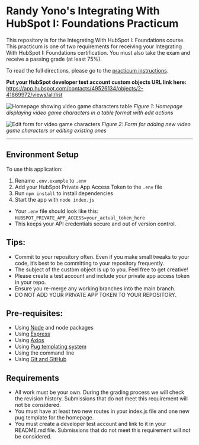 # Randy Yono's Integrating With HubSpot I: Foundations Practicum

This repository is for the Integrating With HubSpot I: Foundations course. This practicum is one of two requirements for receiving your Integrating With HubSpot I: Foundations certification. You must also take the exam and receive a passing grade (at least 75%).

To read the full directions, please go to the [practicum instructions](https://app.hubspot.com/academy/l/tracks/1092124/1093824/5493?language=en).

**Put your HubSpot developer test account custom objects URL link here:** https://app.hubspot.com/contacts/49526134/objects/2-41869972/views/all/list

![Homepage showing video game characters table](https://i.ibb.co/mFVnd2CN/f2e23500c467.png)
*Figure 1: Homepage displaying video game characters in a table format with edit actions*


![Edit form for video game characters](https://i.ibb.co/rNbzXYr/354934829010.png)
*Figure 2: Form for adding new video game characters or editing existing ones*


---

## Environment Setup

To use this application:

1. Rename `.env.example` to `.env`
2. Add your HubSpot Private App Access Token to the `.env` file
3. Run `npm install` to install dependencies
4. Start the app with `node index.js`

- Your `.env` file should look like this: `HUBSPOT_PRIVATE_APP_ACCESS=your_actual_token_here`
- This keeps your API credentials secure and out of version control.

## Tips:

- Commit to your repository often. Even if you make small tweaks to your code, it’s best to be committing to your repository frequently.
- The subject of the custom object is up to you. Feel free to get creative!
- Please create a test account and include your private app access token in your repo.
- Ensure you re-merge any working branches into the main branch.
- DO NOT ADD YOUR PRIVATE APP TOKEN TO YOUR REPOSITORY.

## Pre-requisites:

- Using [Node](https://nodejs.org/en/download) and node packages
- Using [Express](https://expressjs.com/en/starter/installing.html)
- Using [Axios](https://axios-http.com/docs/intro)
- Using [Pug templating system](https://pugjs.org/api/getting-started.html)
- Using the command line
- Using [Git and GitHub](https://product.hubspot.com/blog/git-and-github-tutorial-for-beginners)

## Requirements

- All work must be your own. During the grading process we will check the revision history. Submissions that do not meet this requirement will not be considered.
- You must have at least two new routes in your index.js file and one new pug template for the homepage.
- You must create a developer test account and link to it in your README.md file. Submissions that do not meet this requirement will not be considered.
